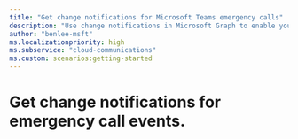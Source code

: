 ```yaml
---
title: "Get change notifications for Microsoft Teams emergency calls"
description: "Use change notifications in Microsoft Graph to enable you to subscribe to call started events for emergency call events."
author: "benlee-msft"
ms.localizationpriority: high
ms.subservice: "cloud-communications"
ms.custom: scenarios:getting-started
---
```


# Get change notifications for emergency call events.